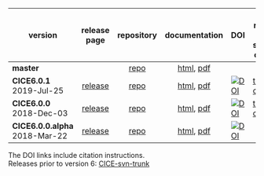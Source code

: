 version | release page | repository | documentation | DOI | test results and sample output | 
----|:---:|:---:|:---:|---|---|
| **master** | | [repo](https://github.com/CICE-Consortium/CICE) | [html](http://cice-consortium-cice.readthedocs.io/en/master/), [pdf](https://media.readthedocs.org/pdf/cice-consortium-cice/master/cice-consortium-cice.pdf)  |  |  |
| **CICE6.0.1**<br>2019-Jul-25 | [release](https://github.com/CICE-Consortium/CICE/releases/tag/CICE6.0.1) | [repo](https://github.com/CICE-Consortium/CICE/tree/CICE6.0.1) | [html](http://cice-consortium-cice.readthedocs.io/en/cice6.0.1/), [pdf](https://media.readthedocs.org/pdf/cice-consortium-cice/cice6.0.1/cice-consortium-cice.pdf)  | [![DOI](https://zenodo.org/badge/DOI/10.5281/zenodo.3351684.svg)](https://doi.org/10.5281/zenodo.3351684)|[tests](https://github.com/CICE-Consortium/Test-Results/wiki/CICE6.0.1), [output](https://github.com/CICE-Consortium/CICE/wiki/CICE-6.0.0-Sample-Output)|
| **CICE6.0.0**<br>2018-Dec-03 | [release](https://github.com/CICE-Consortium/CICE/releases/tag/CICE6.0.0) | [repo](https://github.com/CICE-Consortium/CICE/tree/CICE6.0.0) | [html](http://cice-consortium-cice.readthedocs.io/en/cice6.0.0/), [pdf](https://media.readthedocs.org/pdf/cice-consortium-cice/cice6.0.0/cice-consortium-cice.pdf)  | [![DOI](https://zenodo.org/badge/DOI/10.5281/zenodo.1900639.svg)](https://doi.org/10.5281/zenodo.1900639)|[tests](https://github.com/CICE-Consortium/Test-Results/wiki/CICE6.0.0), [output](https://github.com/CICE-Consortium/CICE/wiki/CICE-6.0.0-Sample-Output)|
| **CICE6.0.0.alpha**<br>2018-Mar-22 | [release](https://github.com/CICE-Consortium/CICE/releases/tag/cice6.0.0.alpha) | [repo](https://github.com/CICE-Consortium/CICE/tree/cice6.0.0.alpha) | [html](http://cice-consortium-cice.readthedocs.io/en/cice6.0.0.alpha/), [pdf](https://media.readthedocs.org/pdf/cice-consortium-cice/cice6.0.0.alpha/cice-consortium-cice.pdf)  | [![DOI](https://zenodo.org/badge/DOI/10.5281/zenodo.1205675.svg)](https://doi.org/10.5281/zenodo.1205675) |  |

The DOI links include citation instructions.   
Releases prior to version 6: [CICE-svn-trunk](https://github.com/CICE-Consortium/CICE-svn-trunk)


